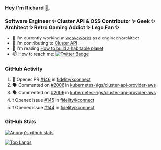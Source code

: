 ### Hey I'm Richard 👋, 

<h3 align="left">Software Engineer ✨ Cluster API & OSS Contributor ✨ Geek ✨ Architect ✨ Retro Gaming Addict ✨ Lego Fan ✨</h3>

- 🔭 I’m currently working at [weaveworks](https://github.com/weaveworks) as a engineer/architect
- 👯 I’m contributing to [Cluster API](https://github.com/kubernetes-sigs/cluster-api-provider-aws/pulls?q=is%3Aissue+is%3Apr+author%3Arichardcase+)
- 💬 I'm reading [How to build a habitable planet](https://www.amazon.co.uk/How-Build-Habitable-Planet-Humankind/dp/0691140065)
- 📫 How to reach me: [![Twitter Badge](https://img.shields.io/badge/-@fruit_case-00acee?style=flat&logo=Twitter&logoColor=white)](https://twitter.com/intent/follow?screen_name=fruit_case "Follow on Twitter")

### GitHub Activity 

<!--START_SECTION:activity-->
1. 💪 Opened PR [#146](https://github.com/fidelity/kconnect/pull/146) in [fidelity/kconnect](https://github.com/fidelity/kconnect)
2. 🗣 Commented on [#2006](https://github.com/kubernetes-sigs/cluster-api-provider-aws/issues/2006) in [kubernetes-sigs/cluster-api-provider-aws](https://github.com/kubernetes-sigs/cluster-api-provider-aws)
3. 🗣 Commented on [#2006](https://github.com/kubernetes-sigs/cluster-api-provider-aws/issues/2006) in [kubernetes-sigs/cluster-api-provider-aws](https://github.com/kubernetes-sigs/cluster-api-provider-aws)
4. ❗️ Opened issue [#145](https://github.com/fidelity/kconnect/issues/145) in [fidelity/kconnect](https://github.com/fidelity/kconnect)
5. ❗️ Opened issue [#144](https://github.com/fidelity/kconnect/issues/144) in [fidelity/kconnect](https://github.com/fidelity/kconnect)
<!--END_SECTION:activity-->

### GitHub Stats

[![Anurag's github stats](https://github-readme-stats.vercel.app/api?username=richardcase&count_private=true&show_icons=true)](https://github.com/anuraghazra/github-readme-stats)

[![Top Langs](https://github-readme-stats.vercel.app/api/top-langs/?username=richardcase&hide=html&layout=compact)](https://github.com/anuraghazra/github-readme-stats)
